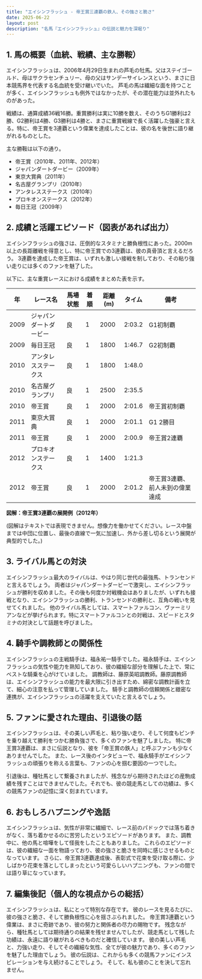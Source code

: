 ```yaml
---
title: "エイシンフラッシュ - 帝王賞三連覇の鉄人、その強さと脆さ"
date: 2025-06-22
layout: post
description: "名馬『エイシンフラッシュ』の伝説と魅力を深堀り"
---
```


## 1. 馬の概要（血統、戦績、主な勝鞍）

エイシンフラッシュは、2006年4月29日生まれの芦毛の牡馬。父はステイゴールド、母はサクラセンチュリー、母の父はサンデーサイレンスという、まさに日本競馬界を代表する名血統を受け継いでいた。  芦毛の馬は繊細な面を持つことが多く、エイシンフラッシュも例外ではなかったが、その潜在能力は並外れたものがあった。

戦績は、通算成績36戦16勝。重賞勝利は実に10勝を数え、そのうちG1勝利は2勝、G2勝利は4勝、G3勝利は4勝と、まさに重賞戦線で長く活躍した強豪と言える。特に、帝王賞を3連覇という偉業を達成したことは、彼の名を後世に語り継がれるものとした。

主な勝鞍は以下の通り。

* 帝王賞（2010年、2011年、2012年）
* ジャパンダートダービー（2009年）
* 東京大賞典（2011年）
* 名古屋グランプリ（2010年）
* アンタレスステークス（2010年）
* プロキオンステークス（2012年）
* 毎日王冠（2009年）


## 2. 成績と活躍エピソード（図表があれば出力）

エイシンフラッシュの強さは、圧倒的なスタミナと勝負根性にあった。2000m以上の長距離戦を得意とし、特に帝王賞での3連覇は、彼の真骨頂と言えるだろう。  3連覇を達成した帝王賞は、いずれも激しい接戦を制しており、その粘り強い走りには多くのファンを魅了した。

以下に、主な重賞レースにおける成績をまとめた表を示す。

| 年 | レース名             | 馬場状態 | 着順 | 距離(m) | タイム      | 備考                               |
|---|----------------------|----------|-----|---------|-------------|------------------------------------|
| 2009 | ジャパンダートダービー | 良       | 1   | 2000     | 2:03.2      | G1初制覇                               |
| 2009 | 毎日王冠             | 良       | 1   | 1800     | 1:46.7      | G2初制覇                               |
| 2010 | アンタレスステークス   | 良       | 1   | 1800     | 1:48.0      |                                    |
| 2010 | 名古屋グランプリ       | 良       | 1   | 2500     | 2:35.5      |                                    |
| 2010 | 帝王賞               | 良       | 1   | 2000     | 2:01.6      | 帝王賞初制覇                           |
| 2011 | 東京大賞典             | 良       | 1   | 2000     | 2:01.1      | G1 2勝目                               |
| 2011 | 帝王賞               | 良       | 1   | 2000     | 2:00.9      | 帝王賞2連覇                           |
| 2012 | プロキオンステークス   | 良       | 1   | 1400     | 1:21.3      |                                    |
| 2012 | 帝王賞               | 良       | 1   | 2000     | 2:01.2      | 帝王賞3連覇、前人未到の偉業達成       |


**図解：帝王賞3連覇の展開例（2012年）**

(図解はテキストでは表現できません。想像力を働かせてください。レース中盤までは中団に位置し、最後の直線で一気に加速し、外から差し切るという展開が典型的でした。)


## 3. ライバル馬との対決

エイシンフラッシュ最大のライバルは、やはり同じ世代の最強馬、トランセンドと言えるでしょう。  両者はジャパンダートダービーで激突し、エイシンフラッシュが勝利を収めました。その後も何度か対戦機会はありましたが、いずれも接戦となり、エイシンフラッシュの勝利、トランセンドの勝利と、互角の戦いを見せてくれました。  他のライバル馬としては、スマートファルコン、ヴァーミリアンなどが挙げられます。特にスマートファルコンとの対戦は、スピードとスタミナの対決として話題を呼びました。


## 4. 騎手や調教師との関係性

エイシンフラッシュの主戦騎手は、福永祐一騎手でした。福永騎手は、エイシンフラッシュの気性や能力を熟知しており、彼の繊細な部分を理解した上で、常にベストな騎乗を心がけていました。  調教師は、藤原英昭調教師。藤原調教師は、エイシンフラッシュの能力を最大限に引き出すため、綿密な調教計画を立て、細心の注意を払って管理していました。  騎手と調教師の信頼関係と緻密な連携が、エイシンフラッシュの活躍を支えていたと言えるでしょう。


## 5. ファンに愛された理由、引退後の話

エイシンフラッシュは、その美しい芦毛と、粘り強い走り、そして何度もピンチを乗り越えて勝利をつかむ勝負強さで、多くのファンを魅了しました。  特に帝王賞3連覇は、まさに伝説となり、彼を「帝王賞の鉄人」と呼ぶファンも少なくありませんでした。  また、レース後のインタビューで、福永騎手がエイシンフラッシュの頑張りを称える言葉も、ファンの心を掴む要因の一つでした。

引退後は、種牡馬として繋養されましたが、残念ながら期待されたほどの産駒成績を残すことはできませんでした。それでも、彼の競走馬としての功績は、多くの競馬ファンの記憶に深く刻まれています。


## 6. おもしろハプニングや逸話

エイシンフラッシュは、気性が非常に繊細で、レース前のパドックでは落ち着きがなく、落ち着かせるのに苦労したというエピソードがあります。  また、調教中に、他の馬と喧嘩をして怪我をしたこともありました。  これらのエピソードは、彼の繊細な一面を物語っており、彼の強さと脆さを同時に感じさせるものとなっています。  さらに、帝王賞3連覇達成後、表彰式で花束を受け取る際に、少しばかり花束を落としてしまったという可愛らしいハプニングも、ファンの間では語り草になっています。


## 7. 編集後記（個人的な視点からの総括）

エイシンフラッシュは、私にとって特別な存在です。  彼のレースを見るたびに、彼の強さと脆さ、そして勝負根性に心を揺さぶられました。  帝王賞3連覇という偉業は、まさに奇跡であり、彼の努力と関係者の尽力の賜物です。  残念ながら、種牡馬としては期待通りの結果を残せませんでしたが、競走馬として残した功績は、永遠に語り継がれるべきものだと確信しています。  彼の美しい芦毛と、力強い走り、そしてその繊細な気性、全てが彼の魅力であり、多くのファンを魅了した理由でしょう。  彼の伝説は、これからも多くの競馬ファンにインスピレーションを与え続けることでしょう。  そして、私も彼のことを決して忘れません。

